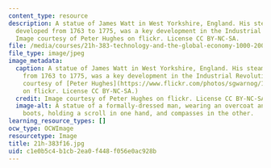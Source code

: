 ```yaml
---
content_type: resource
description: A statue of James Watt in West Yorkshire, England. His steam engine,
  developed from 1763 to 1775, was a key development in the Industrial Revolution.
  Image courtesy of Peter Hughes on flickr. License CC BY-NC-SA.
file: /media/courses/21h-383-technology-and-the-global-economy-1000-2000-fall-2016/c1e0b5c4b1cb2ea0f448f056e0ac928b_21h-383f16.jpg
file_type: image/jpeg
image_metadata:
  caption: A statue of James Watt in West Yorkshire, England. His steam engine, developed
    from 1763 to 1775, was a key development in the Industrial Revolution. (Image
    courtesy of [Peter Hughes](https://www.flickr.com/photos/sgwarnog/13566845173/in/photolist-8ZsRjH-fxdV5J-9Mmqa-ptwhyf-oXbrUx-cUc6NY-8hgYdi-mERCpF-6jnA7w-9Mmze-8cM6XF-cgwav1-9Mm2Z-o5dnqC-MhhRC-DVGzp-67Xmfi-8aHibG-8DeCQE-LW6Zk-6dpGLw-a9f91-8HQhfQ-8HM9Va-8HM9Ck-dmQ1ao-fgmVd6-gd3cuU-8HM8LK-4ccY3Q-8HQiaE-8HM94e-5jzQZx-gd2Pre-37dHH3-5N3Pi4-sS6fM8-udSC1o-fgKDbA-8HQirN-8GEXCt-8GJ8EA-8GJ8uC-8GJ8m9)
    on flickr. License CC BY-NC-SA.)
  credit: Image courtesy of Peter Hughes on flickr. License CC BY-NC-SA.
  image-alt: A statue of a formally-dressed man, wearing an overcoat and knee-high
    boots, holding a scroll in one hand, and compasses in the other.
learning_resource_types: []
ocw_type: OCWImage
resourcetype: Image
title: 21h-383f16.jpg
uid: c1e0b5c4-b1cb-2ea0-f448-f056e0ac928b
---
```

